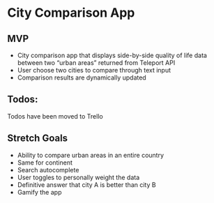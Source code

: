 # City Comparison App

## MVP

* City comparison app that displays side-by-side quality of life data between two “urban areas” returned from Teleport API
* User choose two cities to compare through text input
* Comparison results are dynamically updated

## Todos:

Todos have been moved to Trello 

## Stretch Goals

* Ability to compare urban areas in an entire country
* Same for continent
* Search autocomplete
* User toggles to personally weight the data
* Definitive answer that city A is better than city B
* Gamify the app
